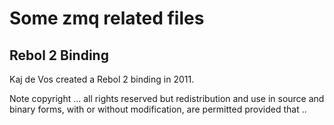 # Some zmq related files

## Rebol 2 Binding

Kaj de Vos created a Rebol 2 binding in 2011.

Note copyright ... all rights reserved but redistribution and use in source and binary forms, with or without modification, are permitted provided that ..

